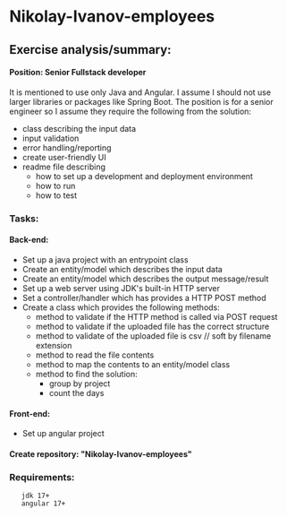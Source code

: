 # Nikolay-Ivanov-employees

## Exercise analysis/summary:
#### Position: Senior Fullstack developer

  It is mentioned to use only Java and Angular. I assume I should not use larger libraries or packages like Spring Boot.
  The position is for a senior engineer so I assume they require the following from the solution:
  
- class describing the input data
- input validation
- error handling/reporting
- create user-friendly UI
- readme file describing 
    - how to set up a development and deployment environment
	- how to run
    - how to test
    
  
  
### Tasks:
#### Back-end:
 - Set up a java project with an entrypoint class
 - Create an entity/model which describes the input data
 - Create an entity/model which describes the output message/result
 - Set up a web server using JDK's built-in HTTP server
 - Set a controller/handler which has provides a HTTP POST method
 - Create a class which provides the following methods:
	-  method to validate if the HTTP method is called via POST request
	-  method to validate if the uploaded file has the correct structure
	-  method to validate of the uploaded file is csv // soft by filename extension
	-  method to read the file contents
	-  method to map the contents to an entity/model class
	-  method to find the solution:
		-  group by project
		- count the days

#### Front-end:
 - Set up angular project	
		
#### Create repository: "Nikolay-Ivanov-employees"

    
### Requirements:
	   jdk 17+
	   angular 17+
